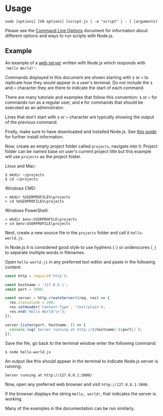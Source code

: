 # Usage

<!--introduced_in=v0.10.0-->
<!--type=misc-->

`node [options] [V8 options] [script.js | -e "script" | - ] [arguments]`

Please see the [Command Line Options][] document for information about
different options and ways to run scripts with Node.js.

## Example
An example of a [web server][] written with Node.js which responds with
`'Hello World!'`:

Commands displayed in this document are shown starting with `$` or `>`
to replicate how they would appear in a user's terminal.
Do not include the `$` and `>` character they are there to
indicate the start of each command.

There are many tutorials and examples that follow this
convention: `$` or `>` for commands run as a regular user, and `#`
for commands that should be executed as an administrator.

Lines that don’t start with `$` or `>` character are typically showing
the output of the previous command.

Firstly, make sure to have downloaded and installed Node.js.
See [this guide][] for further install information.

Now, create an empty project folder called `projects`, navigate into it:
Project folder can be named base on user's current project title but
this example will use `projects` as the project folder.

Linux and Mac:

```console
$ mkdir ~/projects
$ cd ~/projects
```

Windows CMD:

```console
> mkdir %USERPROFILE%\projects
> cd %USERPROFILE%\projects
```

Windows PowerShell:

```console
> mkdir $env:USERPROFILE\projects
> cd $env:USERPROFILE\projects
```

Next, create a new source file in the `projects`
 folder and call it `hello-world.js`.

In Node.js it is considered good style to use
hyphens (`-`) or underscores (`_`) to separate
 multiple words in filenames.

Open `hello-world.js` in any preferred text editor and
paste in the following content.

```js
const http = require('http');

const hostname = '127.0.0.1';
const port = 3000;

const server = http.createServer((req, res) => {
  res.statusCode = 200;
  res.setHeader('Content-Type', 'text/plain');
  res.end('Hello World!\n');
});

server.listen(port, hostname, () => {
  console.log(`Server running at http://${hostname}:${port}/`);
});
```

Save the file, go back to the terminal window enter the following command:

```console
$ node hello-world.js
```

An output like this should appear in the terminal to indicate Node.js
server is running:

 ```console
 Server running at http://127.0.0.1:3000/
 ````

Now, open any preferred web browser and visit `http://127.0.0.1:3000`.

If the browser displays the string `Hello, world!`, that indicates
the server is working.

Many of the examples in the documentation can be run similarly.

[Command Line Options]: cli.html#cli_command_line_options
[web server]: http.html
[this guide]: https://nodejs.org/en/download/package-manager/
